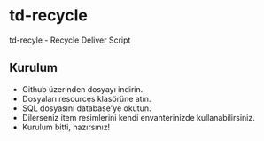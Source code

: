 # td-recycle
 td-recyle - Recycle Deliver Script
 
## Kurulum 
- Github üzerinden dosyayı indirin.
- Dosyaları resources klasörüne atın.
- SQL dosyasını database'ye okutun.
- Dilerseniz item resimlerini kendi envanterinizde kullanabilirsiniz.
- Kurulum bitti, hazırsınız!

##